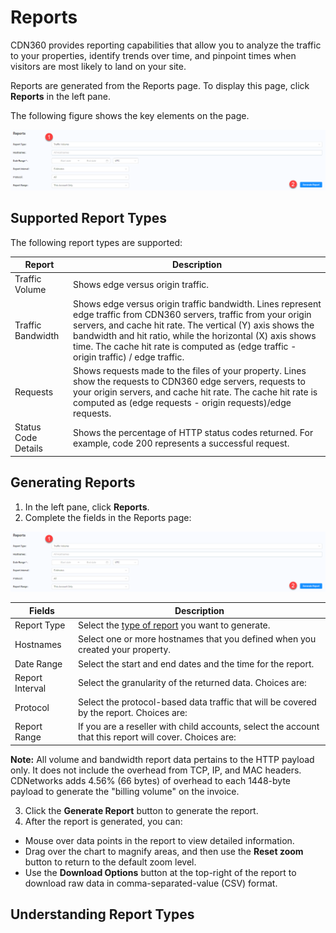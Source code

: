 # Reports

CDN360 provides reporting capabilities that allow you to analyze the traffic to your properties, identify trends over time, and pinpoint times when visitors are most likely to land on your site.

Reports are generated from the Reports page. To display this page, click **Reports** in the left pane.

The following figure shows the key elements on the page.

![null](</docs/resources/images/Report Page.png>)

## Supported Report Types

The following report types are supported:

| **Report** | **Description** |
| ---------- | --------------- |
| Traffic Volume | Shows edge versus origin traffic. |
| Traffic Bandwidth | Shows edge versus origin traffic bandwidth. Lines represent edge traffic from CDN360 servers, traffic from your origin servers, and cache hit rate. The vertical (Y) axis shows the bandwidth and hit ratio, while the horizontal (X) axis shows time. The cache hit rate is computed as (edge traffic - origin traffic) / edge traffic. |
| Requests | Shows requests made to the files of your property. Lines show the requests to CDN360 edge servers, requests to your origin servers, and cache hit rate. The cache hit rate is computed as (edge requests - origin requests)/edge requests. |
| Status Code Details | Shows the percentage of HTTP status codes returned. For example, code 200 represents a successful request. |

## Generating Reports

1. In the left pane, click **Reports**. 
2. Complete the fields in the Reports page:

![null](</docs/resources/images/Report Page.png>)

| **Fields**                                                                                              | **Description**                                                                                         |
| ------------------------------------------------------------------------------------------------------- | ------------------------------------------------------------------------------------------------------- |
| Report Type                                                                                             | Select the [type of report](#understanding-report-types) you want to generate.                     |
| Hostnames                                                                                               | Select one or more hostnames that you defined when you created your property.                           |
| Date Range                                                                                              | Select the start and end dates and the time for the report.                                             |
| Report Interval                                                                                         | Select the granularity of the returned data. Choices are:                                               |
| Protocol                                                                                                | Select the protocol-based data traffic that will be covered by the report. Choices are:                 |
| Report Range                                                                                            | If you are a reseller with child accounts, select the account that this report will cover. Choices are: |

**Note:** All volume and bandwidth report data pertains to the HTTP payload only. It does not include the overhead from TCP, IP, and MAC headers. CDNetworks adds 4.56% (66 bytes) of overhead to each 1448-byte payload to generate the "billing volume" on the invoice.

3. Click the **Generate Report** button to generate the report.
4. After the report is generated, you can:

- Mouse over data points in the report to view detailed information.
- Drag over the chart to magnify areas, and then use the **Reset zoom** button to return to the default zoom level.
- Use the **Download Options** button at the top-right of the report to download raw data in comma-separated-value (CSV) format.

## Understanding Report Types



